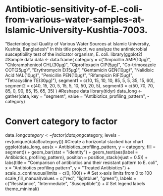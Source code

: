 # Antibiotic-sensitivity-of-E.-coli-from-various-water-samples-at-Islamic-University-Kushtia-7003.
"Bacteriological Quality of Various Water Sources at Islamic University, Kushtia, Bangladesh" In this title project, we analyze the antimicrobial susceptibility test of the indicator organism, E. coli.
library(ggplot2)
#Sample data
data <- data.frame(
category = c("Ampicillin AMP(10µg)", "Chloramphenicol CHL(30µg)", "Ciprofloxacin CIP(5µg)", "Co-trimoxazole COT(25µg)", "Erythromycin E(15µg)", "Gentamicin GEN(10µg)", "Nalidixic Acid NAL(10µg)", "Penicillin PEN(10µg)", "Rifampicin RIF(5µg)", "Tetracycline TE(30µg)"),
segment1 = c(10, 15, 10, 10, 85, 5, 5, 35, 15, 60),
segment2 = c(40, 15, 20, 5, 15, 5, 10, 50, 20, 5),
segment3 = c(50, 70, 70, 85, 0, 90, 85, 15, 65, 35)
)
#Reshape data
library(tidyr)
data_long <- gather(data, key = "segment", value = "Antibiotics_profiling_pattern", -category)
# Convert category to factor
data_long$category <- factor(data_long$category, levels = rev(unique(data$category)))
#Create a horizontal stacked bar chart
ggplot(data_long, aes(x = Antibiotics_profiling_pattern, y = category, fill = segment)) +
geom_bar(stat = "identity") +
geom_text(aes(label = Antibiotics_profiling_pattern), position = position_stack(vjust = 0.5)) +
labs(title = "Comparison of antibiotics and their resistant pattern to E. coli",
x = "Antibiotics profiling pattern",
y = "Treated Antibiotics") +
scale_x_continuous(limits = c(0, 100)) +  # Set x-axis limits from 0 to 100
scale_fill_manual(values = c("red", "lightblue", "green"),
labels = c("Resistance", "Intermediate", "Susceptible")) + # Set legend labels
theme_minimal()
